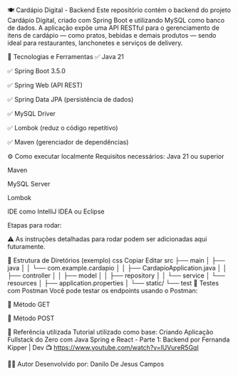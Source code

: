 
🍽️ Cardápio Digital - Backend
Este repositório contém o backend do projeto Cardápio Digital, criado com Spring Boot e utilizando MySQL como banco de dados. A aplicação expõe uma API RESTful para o gerenciamento de itens de cardápio — como pratos, bebidas e demais produtos — sendo ideal para restaurantes, lanchonetes e serviços de delivery.

🚀 Tecnologias e Ferramentas
✅ Java 21

✅ Spring Boot 3.5.0

✅ Spring Web (API REST)

✅ Spring Data JPA (persistência de dados)

✅ MySQL Driver

✅ Lombok (reduz o código repetitivo)

✅ Maven (gerenciador de dependências)

⚙️ Como executar localmente
Requisitos necessários:
Java 21 ou superior

Maven

MySQL Server

Lombok

IDE como IntelliJ IDEA ou Eclipse

Etapas para rodar:

⚠️ As instruções detalhadas para rodar podem ser adicionadas aqui futuramente.

📁 Estrutura de Diretórios (exemplo)
css
Copiar
Editar
src
├── main
│   ├── java
│   │   └── com.example.cardapio
│   │       ├── CardapioApplication.java
│   │       ├── controller
│   │       ├── model
│   │       ├── repository
│   │       └── service
│   └── resources
│       ├── application.properties
│       └── static/
└── test
🧪 Testes com Postman
Você pode testar os endpoints usando o Postman:

🔹 Método GET


🔹 Método POST


🎥 Referência utilizada
Tutorial utilizado como base:
Criando Aplicação Fullstack do Zero com Java Spring e React - Parte 1: Backend
por Fernanda Kipper | Dev
📺 https://www.youtube.com/watch?v=lUVureR5GqI

👨‍💻 Autor
Desenvolvido por: Danilo De Jesus Campos

